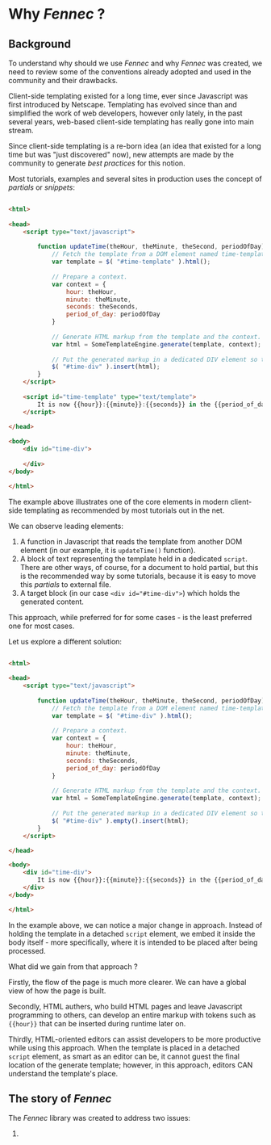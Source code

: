 Why _Fennec_ ?
==============

Background
----------
To understand why should we use _Fennec_ and why _Fennec_ was created, we need to review some of the conventions already
adopted and used in the community and their drawbacks.

Client-side templating existed for a long time, ever since Javascript was first introduced by Netscape. Templating has
evolved since than and simplified the work of web developers, however only lately, in the past several years, web-based
client-side templating has really gone into main stream.

Since client-side templating is a re-born idea (an idea that existed for a long time but was "just discovered" now),
new attempts are made by the community to generate _best practices_ for this notion.

Most tutorials, examples and several sites in production uses the concept of *partials* or *snippets*:
```html

<html>
	
<head>
	<script type="text/javascript">
	
		function updateTime(theHour, theMinute, theSecond, periodOfDay) {
			// Fetch the template from a DOM element named time-template.
			var template = $( "#time-template" ).html();
			
			// Prepare a context.
			var context = {
				hour: theHour,
				minute: theMinute,
				seconds: theSeconds,
				period_of_day: periodOfDay
			}
			
			// Generate HTML markup from the template and the context.
			var html = SomeTemplateEngine.generate(template, context);
			
			// Put the generated markup in a dedicated DIV element so the user can see it on screen.
			$( "#time-div" ).insert(html);
		}
	</script>
	
	<script id="time-template" type="text/template">
		It is now {{hour}}:{{minute}}:{{seconds}} in the {{period_of_day}}.
	</script>
	
</head>

<body>
	<div id="time-div">
		
	</div>
</body>

</html>
```

The example above illustrates one of the core elements in modern client-side templating as recommended by most tutorials
out in the net.

We can observe leading elements:

1. A function in Javascript that reads the template from another DOM element (in our example, it is `updateTime()` function).
2. A block of text representing the template held in a dedicated `script`. There are other ways, of course, for a document to hold partial, but this is the recommended way by some tutorials, because it is easy to move this _partials_ to external file.
3. A target block (in our case `<div id="#time-div">`) which holds the generated content.

This approach, while preferred for for some cases - is the least preferred one for most cases.

Let us explore a different solution:
```html

<html>
	
<head>
	<script type="text/javascript">
	
		function updateTime(theHour, theMinute, theSecond, periodOfDay) {
			// Fetch the template from a DOM element named time-template.
			var template = $( "#time-div" ).html();
			
			// Prepare a context.
			var context = {
				hour: theHour,
				minute: theMinute,
				seconds: theSeconds,
				period_of_day: periodOfDay
			}
			
			// Generate HTML markup from the template and the context.
			var html = SomeTemplateEngine.generate(template, context);
			
			// Put the generated markup in a dedicated DIV element so the user can see it on screen.
			$( "#time-div" ).empty().insert(html);
		}
	</script>

</head>

<body>
	<div id="time-div">
		It is now {{hour}}:{{minute}}:{{seconds}} in the {{period_of_day}}.
	</div>
</body>

</html>
```

In the example above, we can notice a major change in approach. Instead of holding the template in a detached `script` element,
we embed it inside the body itself - more specifically, where it is intended to be placed after being processed.

What did we gain from that approach ?

Firstly, the flow of the page is much more clearer. We can have a global view of how the page is built.

Secondly, HTML authers, who build HTML pages and leave Javascript programming to others, can develop an entire markup with tokens such as `{{hour}}` that can be inserted during runtime later on.

Thirdly, HTML-oriented editors can assist developers to be more productive while using this approach. When the template is placed in a detached `script` element, as smart as an editor can be, it cannot guest the final location of the generate template; however, in this approach, editors CAN understand the template's place.

The story of _Fennec_
---------------------
The _Fennec_ library was created to address two issues:

1. 
